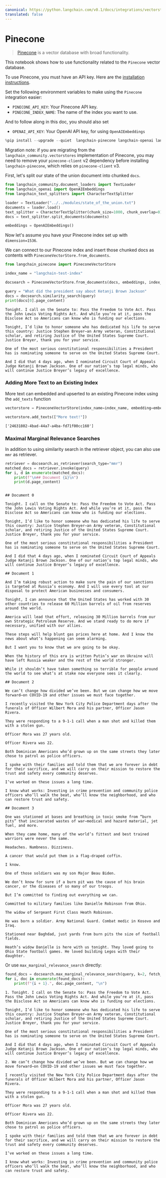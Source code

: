 ```yaml
---
canonical: https://python.langchain.com/v0.1/docs/integrations/vectorstores/pinecone
translated: false
---
```


# Pinecone

>[Pinecone](https://docs.pinecone.io/docs/overview) is a vector database with broad functionality.

This notebook shows how to use functionality related to the `Pinecone` vector database.

To use Pinecone, you must have an API key.
Here are the [installation instructions](https://docs.pinecone.io/docs/quickstart).

Set the following environment variables to make using the `Pinecone` integration easier:

- `PINECONE_API_KEY`: Your Pinecone API key.
- `PINECONE_INDEX_NAME`: The name of the index you want to use.

And to follow along in this doc, you should also set

- `OPENAI_API_KEY`: Your OpenAI API key, for using `OpenAIEmbeddings`

```python
%pip install --upgrade --quiet  langchain-pinecone langchain-openai langchain
```

Migration note: if you are migrating from the `langchain_community.vectorstores` implementation of Pinecone, you may need to remove your `pinecone-client` v2 dependency before installing `langchain-pinecone`, which relies on `pinecone-client` v3.

First, let's split our state of the union document into chunked `docs`.

```python
from langchain_community.document_loaders import TextLoader
from langchain_openai import OpenAIEmbeddings
from langchain_text_splitters import CharacterTextSplitter

loader = TextLoader("../../modules/state_of_the_union.txt")
documents = loader.load()
text_splitter = CharacterTextSplitter(chunk_size=1000, chunk_overlap=0)
docs = text_splitter.split_documents(documents)

embeddings = OpenAIEmbeddings()
```

Now let's assume you have your Pinecone index set up with `dimension=1536`.

We can connect to our Pinecone index and insert those chunked docs as contents with `PineconeVectorStore.from_documents`.

```python
from langchain_pinecone import PineconeVectorStore

index_name = "langchain-test-index"

docsearch = PineconeVectorStore.from_documents(docs, embeddings, index_name=index_name)
```

```python
query = "What did the president say about Ketanji Brown Jackson"
docs = docsearch.similarity_search(query)
print(docs[0].page_content)
```

```output
Tonight. I call on the Senate to: Pass the Freedom to Vote Act. Pass the John Lewis Voting Rights Act. And while you’re at it, pass the Disclose Act so Americans can know who is funding our elections.

Tonight, I’d like to honor someone who has dedicated his life to serve this country: Justice Stephen Breyer—an Army veteran, Constitutional scholar, and retiring Justice of the United States Supreme Court. Justice Breyer, thank you for your service.

One of the most serious constitutional responsibilities a President has is nominating someone to serve on the United States Supreme Court.

And I did that 4 days ago, when I nominated Circuit Court of Appeals Judge Ketanji Brown Jackson. One of our nation’s top legal minds, who will continue Justice Breyer’s legacy of excellence.
```

### Adding More Text to an Existing Index

More text can embedded and upserted to an existing Pinecone index using the `add_texts` function

```python
vectorstore = PineconeVectorStore(index_name=index_name, embedding=embeddings)

vectorstore.add_texts(["More text!"])
```

```output
['24631802-4bad-44a7-a4ba-fd71f00cc160']
```

### Maximal Marginal Relevance Searches

In addition to using similarity search in the retriever object, you can also use `mmr` as retriever.

```python
retriever = docsearch.as_retriever(search_type="mmr")
matched_docs = retriever.invoke(query)
for i, d in enumerate(matched_docs):
    print(f"\n## Document {i}\n")
    print(d.page_content)
```

```output

## Document 0

Tonight. I call on the Senate to: Pass the Freedom to Vote Act. Pass the John Lewis Voting Rights Act. And while you’re at it, pass the Disclose Act so Americans can know who is funding our elections.

Tonight, I’d like to honor someone who has dedicated his life to serve this country: Justice Stephen Breyer—an Army veteran, Constitutional scholar, and retiring Justice of the United States Supreme Court. Justice Breyer, thank you for your service.

One of the most serious constitutional responsibilities a President has is nominating someone to serve on the United States Supreme Court.

And I did that 4 days ago, when I nominated Circuit Court of Appeals Judge Ketanji Brown Jackson. One of our nation’s top legal minds, who will continue Justice Breyer’s legacy of excellence.

## Document 1

And I’m taking robust action to make sure the pain of our sanctions  is targeted at Russia’s economy. And I will use every tool at our disposal to protect American businesses and consumers.

Tonight, I can announce that the United States has worked with 30 other countries to release 60 Million barrels of oil from reserves around the world.

America will lead that effort, releasing 30 Million barrels from our own Strategic Petroleum Reserve. And we stand ready to do more if necessary, unified with our allies.

These steps will help blunt gas prices here at home. And I know the news about what’s happening can seem alarming.

But I want you to know that we are going to be okay.

When the history of this era is written Putin’s war on Ukraine will have left Russia weaker and the rest of the world stronger.

While it shouldn’t have taken something so terrible for people around the world to see what’s at stake now everyone sees it clearly.

## Document 2

We can’t change how divided we’ve been. But we can change how we move forward—on COVID-19 and other issues we must face together.

I recently visited the New York City Police Department days after the funerals of Officer Wilbert Mora and his partner, Officer Jason Rivera.

They were responding to a 9-1-1 call when a man shot and killed them with a stolen gun.

Officer Mora was 27 years old.

Officer Rivera was 22.

Both Dominican Americans who’d grown up on the same streets they later chose to patrol as police officers.

I spoke with their families and told them that we are forever in debt for their sacrifice, and we will carry on their mission to restore the trust and safety every community deserves.

I’ve worked on these issues a long time.

I know what works: Investing in crime prevention and community police officers who’ll walk the beat, who’ll know the neighborhood, and who can restore trust and safety.

## Document 3

One was stationed at bases and breathing in toxic smoke from “burn pits” that incinerated wastes of war—medical and hazard material, jet fuel, and more.

When they came home, many of the world’s fittest and best trained warriors were never the same.

Headaches. Numbness. Dizziness.

A cancer that would put them in a flag-draped coffin.

I know.

One of those soldiers was my son Major Beau Biden.

We don’t know for sure if a burn pit was the cause of his brain cancer, or the diseases of so many of our troops.

But I’m committed to finding out everything we can.

Committed to military families like Danielle Robinson from Ohio.

The widow of Sergeant First Class Heath Robinson.

He was born a soldier. Army National Guard. Combat medic in Kosovo and Iraq.

Stationed near Baghdad, just yards from burn pits the size of football fields.

Heath’s widow Danielle is here with us tonight. They loved going to Ohio State football games. He loved building Legos with their daughter.
```

Or use `max_marginal_relevance_search` directly:

```python
found_docs = docsearch.max_marginal_relevance_search(query, k=2, fetch_k=10)
for i, doc in enumerate(found_docs):
    print(f"{i + 1}.", doc.page_content, "\n")
```

```output
1. Tonight. I call on the Senate to: Pass the Freedom to Vote Act. Pass the John Lewis Voting Rights Act. And while you’re at it, pass the Disclose Act so Americans can know who is funding our elections.

Tonight, I’d like to honor someone who has dedicated his life to serve this country: Justice Stephen Breyer—an Army veteran, Constitutional scholar, and retiring Justice of the United States Supreme Court. Justice Breyer, thank you for your service.

One of the most serious constitutional responsibilities a President has is nominating someone to serve on the United States Supreme Court.

And I did that 4 days ago, when I nominated Circuit Court of Appeals Judge Ketanji Brown Jackson. One of our nation’s top legal minds, who will continue Justice Breyer’s legacy of excellence.

2. We can’t change how divided we’ve been. But we can change how we move forward—on COVID-19 and other issues we must face together.

I recently visited the New York City Police Department days after the funerals of Officer Wilbert Mora and his partner, Officer Jason Rivera.

They were responding to a 9-1-1 call when a man shot and killed them with a stolen gun.

Officer Mora was 27 years old.

Officer Rivera was 22.

Both Dominican Americans who’d grown up on the same streets they later chose to patrol as police officers.

I spoke with their families and told them that we are forever in debt for their sacrifice, and we will carry on their mission to restore the trust and safety every community deserves.

I’ve worked on these issues a long time.

I know what works: Investing in crime prevention and community police officers who’ll walk the beat, who’ll know the neighborhood, and who can restore trust and safety.
```